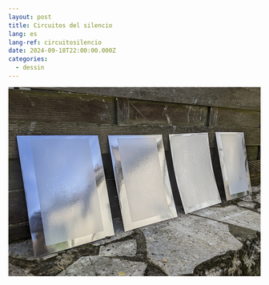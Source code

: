 ```yaml
---
layout: post
title: Circuitos del silencio
lang: es
lang-ref: circuitosilencio
date: 2024-09-18T22:00:00.000Z
categories:
  - dessin
---
```


![](</imgs/PXL_20241004_143006256.NIGHT-10 -UP.jpg>)
